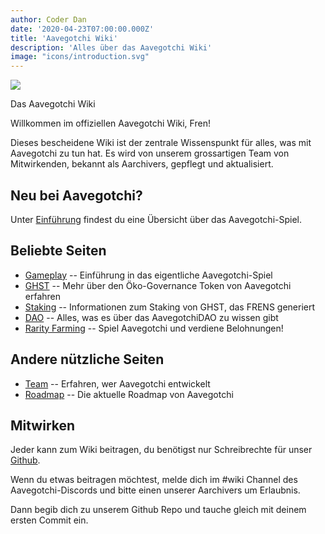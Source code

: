 ```yaml
---
author: Coder Dan
date: '2020-04-23T07:00:00.000Z'
title: 'Aavegotchi Wiki'
description: 'Alles über das Aavegotchi Wiki'
image: "icons/introduction.svg"
---
```


<div class="headerImageContainer">
<img class="headerImage" src="/icons/introduction.svg">
<p class="headerImageText">Das Aavegotchi Wiki</p>
</div>

Willkommen im offiziellen Aavegotchi Wiki, Fren!

Dieses bescheidene Wiki ist der zentrale Wissenspunkt für alles, was mit Aavegotchi zu tun hat. Es wird von unserem grossartigen Team von Mitwirkenden, bekannt als Aarchivers, gepflegt und aktualisiert.

## Neu bei Aavegotchi?

Unter [Einführung](https://wiki.aavegotchi.com/introduction) findest du eine Übersicht über das Aavegotchi-Spiel.

## Beliebte Seiten
* [Gameplay](/gameplay) -- Einführung in das eigentliche Aavegotchi-Spiel
* [GHST](/ghst) -- Mehr über den Öko-Governance Token von Aavegotchi erfahren
* [Staking](/staking) -- Informationen zum Staking von GHST, das FRENS generiert
* [DAO](/dao) -- Alles, was es über das AavegotchiDAO zu wissen gibt
* [Rarity Farming](/rarity-farming) -- Spiel Aavegotchi und verdiene Belohnungen!

## Andere nützliche Seiten

* [Team](https://wiki.aavegotchi.com/team) -- Erfahren, wer Aavegotchi entwickelt
* [Roadmap](https://wiki.aavegotchi.com/roadmap) -- Die aktuelle Roadmap von Aavegotchi



## Mitwirken

Jeder kann zum Wiki beitragen, du benötigst nur Schreibrechte für unser [Github](https://github.com/aavegotchi/aavegotchi-wiki).

Wenn du etwas beitragen möchtest, melde dich im #wiki Channel des Aavegotchi-Discords und bitte einen unserer Aarchivers um Erlaubnis.

Dann begib dich zu unserem Github Repo und tauche gleich mit deinem ersten Commit ein. 